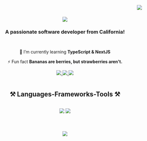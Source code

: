 <img align="right" src="https://visitor-badge.laobi.icu/badge?page_id=joseph-lang7.joseph-lang7" />

<h1 align="center">
    <img src="https://readme-typing-svg.herokuapp.com/?font=Righteous&size=35&center=true&vCenter=true&width=500&height=70&duration=4000&lines=Hi+There!+👋;+I'm+Joseph+Lang!;" />
</h1>

<h3 align="center">A passionate software developer from California!</h3>

<br/>

<div align="center">

🌱 I’m currently learning **TypeScript & NextJS**

⚡ Fun fact **Bananas are berries, but strawberries aren't.**

 </div>

<div align="center">
  <a href="mailto:langj6757@gmail.com">
    <img src="https://img.shields.io/badge/Gmail-333333?style=for-the-badge&logo=gmail&logoColor=red" />
  </a>
  <a href="https://www.linkedin.com/in/jlang67/" target="_blank">
    <img src="https://img.shields.io/badge/LinkedIn-0077B5?style=for-the-badge&logo=linkedin&logoColor=white" target="_blank" />
  </a>
  <a href="https://langjoseph.com/" target="_blank">
     <img src="https://img.shields.io/badge/Portfolio-FF5722?style=for-the-badge&logo=todoist&logoColor=white" target="_blank" />
  </a>
</div>

 <br/>

 <h2 align="center">⚒️ Languages-Frameworks-Tools ⚒️</h2>
<br/>
<div align="center">
    <img src="https://skillicons.dev/icons?i=react,bootstrap,html,css,vscode,tailwind,git" />
    <img src="https://skillicons.dev/icons?i=javascript,typescript,nextjs,MySQL,vite" /><br>
</div>

<br/>
<h1 align="center">
    <img src="https://readme-typing-svg.herokuapp.com/?font=Righteous&size=35&center=true&vCenter=true&width=500&height=70&duration=4000&lines=Let's+Have+A+Coffee!;" />
</h1>
